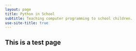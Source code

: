 ```yaml
---
layout: page
title: Python in School
subtitle: Teaching computer programming to school children.
use-site-title: true
---
```


## This is a test page
